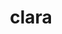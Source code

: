 ---
title: "clara"
layout: cache
categories: [package, develop]
meta: {"compilers": ["gcc@=11.4.0", "gcc@=7.5.0", "gcc@=9.4.0"], "num_specs": 5, "num_specs_by_stack": {"e4s": 1, "e4s-neoverse-v2": 1, "e4s-neoverse_v1": 1, "e4s-power": 1, "radiuss": 1, "root": 5}, "oss": ["ubuntu18.04", "ubuntu20.04", "ubuntu22.04"], "platforms": ["linux"], "stacks": ["e4s", "e4s-neoverse-v2", "e4s-neoverse_v1", "e4s-power", "radiuss", "root"], "targets": ["neoverse_v1", "neoverse_v2", "ppc64le", "x86_64_v3"], "versions": ["1.1.5"]}
spec_details: [{"compiler": "gcc@=7.5.0", "hash": "5ifv2jt24kwkqwyz2fxaw4yaxtdbco5r", "os": "ubuntu18.04", "platform": "linux", "size": "-", "stacks": ["radiuss", "root"], "target": "x86_64_v3", "variants": ["build_system=generic", "+single_header"], "versions": ["1.1.5"]}, {"compiler": "gcc@=9.4.0", "hash": "b6yw57w22zn245whphodt2t5cxjn6552", "os": "ubuntu20.04", "platform": "linux", "size": "-", "stacks": ["e4s-power", "root"], "target": "ppc64le", "variants": ["build_system=generic", "+single_header"], "versions": ["1.1.5"]}, {"compiler": "gcc@=11.4.0", "hash": "o7g45qkq4h33wsax3s2c2zrbvlcplvir", "os": "ubuntu22.04", "platform": "linux", "size": "-", "stacks": ["e4s-neoverse_v1", "root"], "target": "neoverse_v1", "variants": ["build_system=generic", "+single_header"], "versions": ["1.1.5"]}, {"compiler": "gcc@=11.4.0", "hash": "qjd2r3b3mvpxspl3ksb2gs2ratq24o2t", "os": "ubuntu22.04", "platform": "linux", "size": "-", "stacks": ["e4s", "root"], "target": "x86_64_v3", "variants": ["build_system=generic", "+single_header"], "versions": ["1.1.5"]}, {"compiler": "gcc@=11.4.0", "hash": "wodavkwnzdxrsn3nh3g2dmsmn454f2fy", "os": "ubuntu22.04", "platform": "linux", "size": "-", "stacks": ["e4s-neoverse-v2", "root"], "target": "neoverse_v2", "variants": ["build_system=generic", "+single_header"], "versions": ["1.1.5"]}]
---